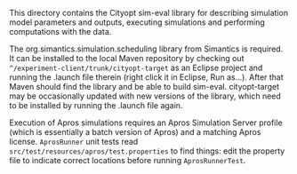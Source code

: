 This directory contains the Cityopt sim-eval library for describing
simulation model parameters and outputs, executing simulations and performing
computations with the data.

The org.simantics.simulation.scheduling library from Simantics is
required.  It can be installed to the local Maven repository by
checking out `^/experiment-client/trunk/cityopt-target` as an Eclipse
project and running the .launch file therein (right click it in
Eclipse, Run as...).  After that Maven should find the library and be
able to build sim-eval.  cityopt-target may be occasionally updated
with new versions of the library, which need to be installed by
running the .launch file again.

Execution of Apros simulations requires an Apros Simulation Server
profile (which is essentially a batch version of Apros) and a matching
Apros license.  `AprosRunner` unit tests read
`src/test/resources/apros/test.properties` to find things: edit the
property file to indicate correct locations before running
`AprosRunnerTest`.
